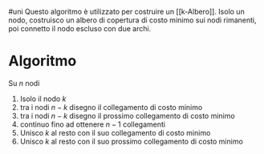 #uni 
Questo algoritmo è utilizzato per costruire un [[k-Albero]].
Isolo un nodo, costruisco un albero di copertura di costo minimo sui nodi rimanenti, poi connetto il nodo escluso con due archi.
# Algoritmo
Su $n$ nodi
1. Isolo il nodo $k$
2. tra i nodi $n-k$  disegno il collegamento di costo minimo
3. tra i nodi $n-k$ disegno il prossimo collegamento di costo minimo
4. continuo fino ad ottenere $n-1$ collegamenti
5. Unisco $k$ al resto con il suo collegamento di costo minimo
6. Unisco $k$ al resto con il suo prossimo collegamento di costo minimo